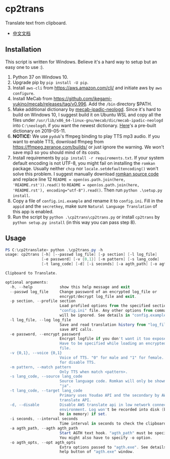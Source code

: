 # cp2trans

Translate text from clipboard.

- [中文文档](README.zh-CN.md)

## Installation

This script is written for Windows. Believe it's a hard way to setup but an easy one to use :).

1. Python 37 on Windows 10.
2. Upgrade pip by `pip install -U pip`.
3. Install `aws-cli` from <https://aws.amazon.com/cli/> and initiate aws by `aws configure`.
4. Install MeCab from <https://github.com/ikegami-yukino/mecab/releases/tag/v0.996>. Add the `/bin` directory $PATH.
5. Make additional dictionary by [mecab-ipadic-neologd](https://github.com/neologd/mecab-ipadic-neologd).
 Since it's hard to build on Windows 10, I suggest build it on Ubuntu WSL and copy all the files under
 `/usr/lib/x86_64-linux-gnu/mecab/dic/mecab-ipadic-neologd` into `C:\neologd\` if you want the newest dictionary.
 [Here](neologd/)'s a pre-built dictionary on 2019-05-11.
6. **NOTICE:** We use `pydub`'s ffmpeg binding to play TTS mp3 audio. If you want to enable TTS, download ffmpeg from
 <https://ffmpeg.zeranoe.com/builds/> or just ignore the warning. We won't save mp3 so you should mind of its costs.
7. Install requirements by `pip install -r requirements.txt`. If your system default encoding is not UTF-8, you might
 fail on installing the `romkan` package. Usually neither `chcp` nor `locale.setdefaultencoding()` won't solve this
 problem. I suggest manually download [romkan source code](https://github.com/soimort/python-romkan) and replace line 12
 `README = open(os.path.join(here, 'README.rst')).read()` to
 `README = open(os.path.join(here, 'README.rst'), encoding="utf-8").read()`. Then run `python .\setup.py install`.
8. Copy a file of `config.ini.example` and rename it to `config.ini`. Fill in the `appid` and the `secretkey`, make sure
 `Natural Language Translation` of this app is enabled.
9. Run the script by `python .\cp2trans\cp2trans.py` or install `cp2trans` by `python setup.py install` (in this way you can pass step 8).

## Usage

```powershell
PS C:\cp2translate> python .\cp2trans.py -h
usage: cp2trans [-h] [--passwd log_file] [-p section] [-l log_file]
                [-e password] [-v {0,1}] [-m pattern] [-s lang_code]
                [-t lang_code] [-d] [-i seconds] [-a agth_path] [-o agth_opts]

Clipboard to Translate.

optional arguments:
  -h, --help            show this help message and exit
  --passwd log_file     Change password of an encrypted log_file or
                        encrypt/decrypt log_file and exit.
  -p section, --profile section
                        Load profiled options from the specified section of
                        "config.ini" file. Any other options from command line
                        will be ignored. See details in "config.example.ini".
  -l log_file, --log log_file
                        Save and read translation history from "log_file" to
                        save API calls.
  -e password, --encrypt password
                        Encrypt logfile if you don't want it too exposed ;P.
                        Have to be specified while loading an encrypted log
                        file.
  -v {0,1}, --voice {0,1}
                        Voice of TTS. "0" for male and "1" for female. Unset
                        for disable TTS.
  -m pattern, --match pattern
                        Only TTS when match <pattern>.
  -s lang_code, --source lang_code
                        Source language code. Romkan will only be shown with
                        "ja".
  -t lang_code, --target lang_code
                        Primary uses Youdao API and the secondary by AWS
                        translate API.
  -d, --disable         Disable AWS translate api in low network connection
                        environment. Log won't be recorded into disk (but will
                        be in memory) if set.
  -i seconds, --interval seconds
                        Time interval in seconds to check the clipboard.
  -a agth_path, --agth agth_path
                        Start AGTH text hook. "agth_path" must be specified.
                        You might also have to specify -o option.
  -o agth_opts, --opt agth_opts
                        Extra options passed to "agth.exe". See details by the
                        help button of "agth.exe" window.
```
